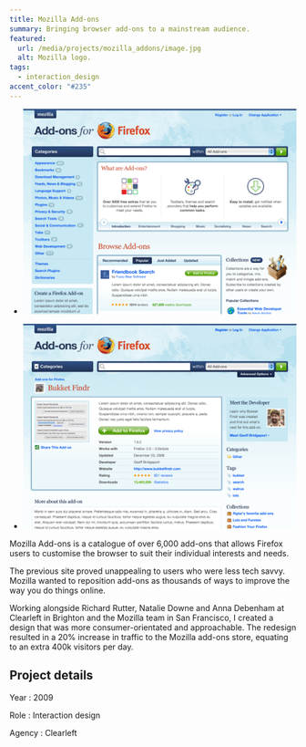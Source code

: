 ```yaml
---
title: Mozilla Add-ons
summary: Bringing browser add-ons to a mainstream audience.
featured:
  url: /media/projects/mozilla_addons/image.jpg
  alt: Mozilla logo.
tags:
  - interaction_design
accent_color: "#235"
---
```


- ![Home page.](/media/projects/mozilla_addons/homepage.png#screenshot)

- ![Add-on detail page.](/media/projects/mozilla_addons/addon.png#screenshot)

Mozilla Add-ons is a catalogue of over 6,000 add-ons that allows Firefox users to customise the browser to suit their individual interests and needs.

The previous site proved unappealing to users who were less tech savvy. Mozilla wanted to reposition add-ons as thousands of ways to improve the way you do things online.

Working alongside Richard Rutter, Natalie Downe and Anna Debenham at Clearleft in Brighton and the Mozilla team in San Francisco, I created a design that was more consumer-orientated and approachable. The redesign resulted in a 20% increase in traffic to the Mozilla add-ons store, equating to an extra 400k visitors per day.

## Project details

Year
: 2009

Role
: Interaction design

Agency
: Clearleft
